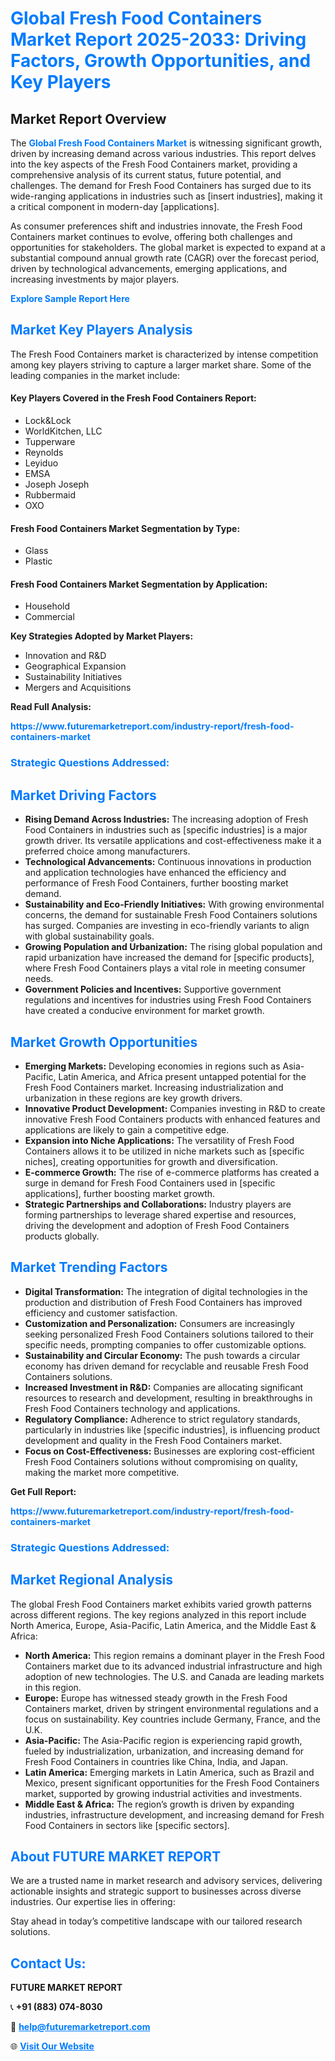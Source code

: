 <h1 style="color: #007BFF;">Global Fresh Food Containers Market Report 2025-2033: Driving Factors, Growth Opportunities, and Key Players</h1>

<section id="overview">
<h2>Market Report Overview</h2>
<p>The <a href="https://www.futuremarketreport.com/industry-report/fresh-food-containers-market" style="color: #007BFF; text-decoration: none;"><strong>Global Fresh Food Containers Market</strong></a> is witnessing significant growth, driven by increasing demand across various industries. This report delves into the key aspects of the Fresh Food Containers market, providing a comprehensive analysis of its current status, future potential, and challenges. The demand for Fresh Food Containers has surged due to its wide-ranging applications in industries such as [insert industries], making it a critical component in modern-day [applications].</p>
<p>As consumer preferences shift and industries innovate, the Fresh Food Containers market continues to evolve, offering both challenges and opportunities for stakeholders. The global market is expected to expand at a substantial compound annual growth rate (CAGR) over the forecast period, driven by technological advancements, emerging applications, and increasing investments by major players.</p>
</section>

<section id="overview">
<p><a href="https://www.futuremarketreport.com/request-sample/reportId=40805" style="color: #007BFF; text-decoration: none;"><strong>Explore Sample Report Here</strong></a></p>
</section>

<section id="key-players">
<h2 style="color: #007BFF;">Market Key Players Analysis</h2>
<p>The Fresh Food Containers market is characterized by intense competition among key players striving to capture a larger market share. Some of the leading companies in the market include:</p>
<h4>Key Players Covered in the Fresh Food Containers Report:</h4>
<ul><li>Lock&amp;Lock</li><li>WorldKitchen, LLC</li><li>Tupperware</li><li>Reynolds</li><li>Leyiduo</li><li>EMSA</li><li>Joseph Joseph</li><li>Rubbermaid</li><li>OXO</li></ul>
<h4>Fresh Food Containers Market Segmentation by Type:</h4>
<ul><li>Glass</li><li>Plastic</li></ul>

<h4>Fresh Food Containers Market Segmentation by Application:</h4>
<ul><li>Household</li><li>Commercial</li></ul>
<p><strong>Key Strategies Adopted by Market Players:</strong></p>
<ul>
<li>Innovation and R&D</li>
<li>Geographical Expansion</li>
<li>Sustainability Initiatives</li>
<li>Mergers and Acquisitions</li>
</ul>
</section>

<section>
<p><strong>Read Full Analysis: </strong></p><a href="https://www.futuremarketreport.com/industry-report/fresh-food-containers-market" style="color: #007BFF; text-decoration: none;"><strong>https://www.futuremarketreport.com/industry-report/fresh-food-containers-market</strong></a>
<h3 style="color: #007BFF;">Strategic Questions Addressed:</h3>
</section>

<section id="driving-factors">
<h2 style="color: #007BFF;">Market Driving Factors</h2>
<ul>
<li><strong>Rising Demand Across Industries:</strong> The increasing adoption of Fresh Food Containers in industries such as [specific industries] is a major growth driver. Its versatile applications and cost-effectiveness make it a preferred choice among manufacturers.</li>
<li><strong>Technological Advancements:</strong> Continuous innovations in production and application technologies have enhanced the efficiency and performance of Fresh Food Containers, further boosting market demand.</li>
<li><strong>Sustainability and Eco-Friendly Initiatives:</strong> With growing environmental concerns, the demand for sustainable Fresh Food Containers solutions has surged. Companies are investing in eco-friendly variants to align with global sustainability goals.</li>
<li><strong>Growing Population and Urbanization:</strong> The rising global population and rapid urbanization have increased the demand for [specific products], where Fresh Food Containers plays a vital role in meeting consumer needs.</li>
<li><strong>Government Policies and Incentives:</strong> Supportive government regulations and incentives for industries using Fresh Food Containers have created a conducive environment for market growth.</li>
</ul>
</section>

<section id="growth-opportunities">
<h2 style="color: #007BFF;">Market Growth Opportunities</h2>
<ul>
<li><strong>Emerging Markets:</strong> Developing economies in regions such as Asia-Pacific, Latin America, and Africa present untapped potential for the Fresh Food Containers market. Increasing industrialization and urbanization in these regions are key growth drivers.</li>
<li><strong>Innovative Product Development:</strong> Companies investing in R&D to create innovative Fresh Food Containers products with enhanced features and applications are likely to gain a competitive edge.</li>
<li><strong>Expansion into Niche Applications:</strong> The versatility of Fresh Food Containers allows it to be utilized in niche markets such as [specific niches], creating opportunities for growth and diversification.</li>
<li><strong>E-commerce Growth:</strong> The rise of e-commerce platforms has created a surge in demand for Fresh Food Containers used in [specific applications], further boosting market growth.</li>
<li><strong>Strategic Partnerships and Collaborations:</strong> Industry players are forming partnerships to leverage shared expertise and resources, driving the development and adoption of Fresh Food Containers products globally.</li>
</ul>
</section>

<section id="trending-factors">
<h2 style="color: #007BFF;">Market Trending Factors</h2>
<ul>
<li><strong>Digital Transformation:</strong> The integration of digital technologies in the production and distribution of Fresh Food Containers has improved efficiency and customer satisfaction.</li>
<li><strong>Customization and Personalization:</strong> Consumers are increasingly seeking personalized Fresh Food Containers solutions tailored to their specific needs, prompting companies to offer customizable options.</li>
<li><strong>Sustainability and Circular Economy:</strong> The push towards a circular economy has driven demand for recyclable and reusable Fresh Food Containers solutions.</li>
<li><strong>Increased Investment in R&D:</strong> Companies are allocating significant resources to research and development, resulting in breakthroughs in Fresh Food Containers technology and applications.</li>
<li><strong>Regulatory Compliance:</strong> Adherence to strict regulatory standards, particularly in industries like [specific industries], is influencing product development and quality in the Fresh Food Containers market.</li>
<li><strong>Focus on Cost-Effectiveness:</strong> Businesses are exploring cost-efficient Fresh Food Containers solutions without compromising on quality, making the market more competitive.</li>
</ul>
</section>

<section>
<p><strong>Get Full Report: </strong></p><a href="https://www.futuremarketreport.com/industry-report/fresh-food-containers-market" style="color: #007BFF; text-decoration: none;"><strong>https://www.futuremarketreport.com/industry-report/fresh-food-containers-market</strong></a>
<h3 style="color: #007BFF;">Strategic Questions Addressed:</h3>
</section>


<section id="regional-analysis">
<h2 style="color: #007BFF;">Market Regional Analysis</h2>
<p>The global Fresh Food Containers market exhibits varied growth patterns across different regions. The key regions analyzed in this report include North America, Europe, Asia-Pacific, Latin America, and the Middle East & Africa:</p>
<ul>
<li><strong>North America:</strong> This region remains a dominant player in the Fresh Food Containers market due to its advanced industrial infrastructure and high adoption of new technologies. The U.S. and Canada are leading markets in this region.</li>
<li><strong>Europe:</strong> Europe has witnessed steady growth in the Fresh Food Containers market, driven by stringent environmental regulations and a focus on sustainability. Key countries include Germany, France, and the U.K.</li>
<li><strong>Asia-Pacific:</strong> The Asia-Pacific region is experiencing rapid growth, fueled by industrialization, urbanization, and increasing demand for Fresh Food Containers in countries like China, India, and Japan.</li>
<li><strong>Latin America:</strong> Emerging markets in Latin America, such as Brazil and Mexico, present significant opportunities for the Fresh Food Containers market, supported by growing industrial activities and investments.</li>
<li><strong>Middle East & Africa:</strong> The region’s growth is driven by expanding industries, infrastructure development, and increasing demand for Fresh Food Containers in sectors like [specific sectors].</li>
</ul>
</section>

<footer>
<h2 style="color: #007BFF;">About FUTURE MARKET REPORT</h2>
<p>We are a trusted name in market research and advisory services, delivering actionable insights and strategic support to businesses across diverse industries. Our expertise lies in offering:</p>

<p>Stay ahead in today’s competitive landscape with our tailored research solutions.</p>

<h2 style="color: #007BFF;">Contact Us:</h2>
<p><strong>FUTURE MARKET REPORT</strong></p>
<p>📞 <strong>+91 (883) 074-8030</strong></p>
<p>📧 <strong><a href="mailto:help@futuremarketreport.com" style="color: #007BFF;">help@futuremarketreport.com</a></strong></p>
<p>🌐 <strong><a href="https://www.futuremarketreport.com/" style="color: #007BFF;">Visit Our Website</a></strong></p>
</footer>